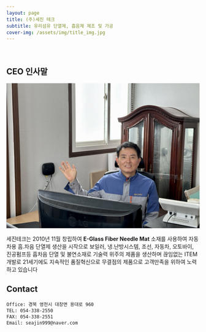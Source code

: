 ```yaml
---
layout: page
title: (주)세진 테크
subtitle: 유리섬유 단열제, 흡음제 제조 및 가공 
cover-img: /assets/img/title_img.jpg
---
```


<br/>

## CEO 인사말

![img](/assets/img/owner.jpg)


세진테크는 2010년 11월 창립하여 **E-Glass Fiber Needle Mat** 소재를 사용하여 자동차용 흠.차음 단열제 생산을 시작으로 보일러, 냉.난방시스템, 조선, 자동차, 오토바이, 진공펌프등 흡차음 단열 및 불연소재로 기술력 위주의 제품을 생산하며 끊임없는 ITEM 개발로  21세기에도 지속적인 품질혁신으로 무결점의 제품으로 고객만족을 위하여 노력하고 있습니다

## Contact

```
Office: 경북 영천시 대창면 용대로 960
TEL: 054-338-2550
FAX: 054-338-2551
Email: seajin999@naver.com

```
